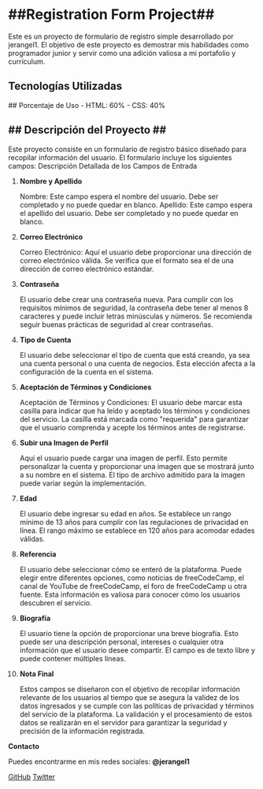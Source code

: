 <h1>##Registration Form Project##</h1>
Este es un proyecto de formulario de registro simple desarrollado por jerangel1. El objetivo de este proyecto es demostrar mis habilidades como programador junior y servir como una adición valiosa a mi portafolio y currículum.

<h2>Tecnologías Utilizadas</h2>
## Porcentaje de Uso
- HTML: 60%
- CSS: 40%

<h2>## Descripción del Proyecto ## </h2>
Este proyecto consiste en un formulario de registro básico diseñado para recopilar información del usuario. El formulario incluye los siguientes campos:
Descripción Detallada de los Campos de Entrada

<ol>
  <li><b>Nombre y Apellido</b>
    <p>Nombre: Este campo espera el nombre del usuario. Debe ser completado y no puede quedar en blanco.
      Apellido: Este campo espera el apellido del usuario. Debe ser completado y no puede quedar en blanco.</p>
  </li>

  <li><b>Correo Electrónico</b>
    <p>Correo Electrónico: Aquí el usuario debe proporcionar una dirección de correo electrónico válida. Se verifica que
      el formato sea el de una dirección de correo electrónico estándar.</p>
  </li>
  <li><b>Contraseña</b>
  <p>El usuario debe crear una contraseña nueva. Para cumplir con los requisitos mínimos de seguridad, la
      contraseña debe tener al menos 8 caracteres y puede incluir letras minúsculas y números. Se recomienda seguir
      buenas prácticas de seguridad al crear contraseñas.</p>
  </li>
  <li><b>Tipo de Cuenta</b><p>El usuario debe seleccionar el tipo de cuenta que está creando, ya sea una cuenta personal o una
      cuenta de negocios. Esta elección afecta a la configuración de la cuenta en el sistema.</p>
  </li>

  <li> <b>Aceptación de Términos y Condiciones</b>
  <p>Aceptación de Términos y Condiciones: El usuario debe marcar esta casilla
      para indicar que ha leído y aceptado los términos y condiciones del servicio. La casilla está marcada como
      "requerida" para garantizar que el usuario comprenda y acepte los términos antes de registrarse.</p>
  </li>

  <li><b>Subir una Imagen de Perfil</b>
  <p>Aquí el usuario puede cargar una imagen de perfil. Esto permite personalizar la
      cuenta y proporcionar una imagen que se mostrará junto a su nombre en el sistema. El tipo de archivo admitido para
      la imagen puede variar según la implementación.</p>
  </li>

  <li><b>Edad</b>
  <p>El usuario debe ingresar su edad en años. Se establece un rango mínimo de 13 años para cumplir con las
      regulaciones de privacidad en línea. El rango máximo se establece en 120 años para acomodar edades válidas.</p>
  </li>

  <li><b>Referencia</b><p>El usuario debe seleccionar cómo se enteró de la plataforma. Puede elegir entre diferentes opciones,
      como noticias de freeCodeCamp, el canal de YouTube de freeCodeCamp, el foro de freeCodeCamp u otra fuente. Esta
      información es valiosa para conocer cómo los usuarios descubren el servicio.</p>
  </li>

  <li><b>Biografía</b><p>El usuario tiene la opción de proporcionar una breve biografía. Esto puede ser una descripción
      personal, intereses o cualquier otra información que el usuario desee compartir. El campo es de texto libre y
      puede contener múltiples líneas.</p>
  </li>
  <li><b>Nota Final</b><p>Estos campos se diseñaron con el objetivo de recopilar información relevante de los usuarios al
      tiempo que se asegura la validez de los datos ingresados y se cumple con las políticas de privacidad y términos
      del servicio de la plataforma. La validación y el procesamiento de estos datos se realizarán en el servidor para
      garantizar la seguridad y precisión de la información registrada.
    </p>
  </li>


</ol>
<p><b>Contacto</b></p>
Puedes encontrarme en mis redes sociales: <b>@jerangel1</b>

<a href="https://github.com/jerangel1?tab=repositories">GitHub</a>
<a href="https://twitter.com/jerangel1">Twitter</a>

